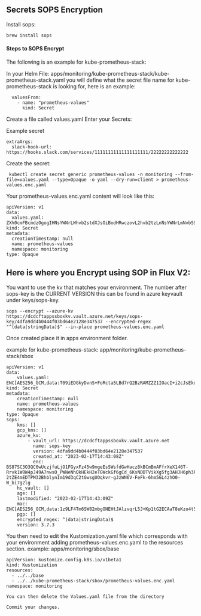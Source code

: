 ## Secrets SOPS Encryption

Install sops:
```
brew install sops
```

#### Steps to SOPS Encrypt

The following is an example for kube-prometheus-stack:

In your Helm File: apps/monitoring/kube-prometheus-stack/kube-prometheus-stack.yaml
you will define what the secret file name for kube-prometheus-stack is looking for, here is an example:
```
  valuesFrom:
    - name: "prometheus-values"
      kind: Secret
```

Create a file called values.yaml
  Enter your Secrets:

Example secret
```
extraArgs:
  slack-hook-url: https://hooks.slack.com/services/11111111111111111111/22222222222222
```

Create the secret:
```
 kubectl create secret generic prometheus-values -n monitoring --from-file=values.yaml --type=Opaque -o yaml --dry-run=client > prometheus-values.enc.yaml
```

Your prometheus-values.enc.yaml content will look like this:
```
apiVersion: v1
data:
  values.yaml: ZXh0cmFBcmdzOgogIHNsYWNrLWhvb2stdXJsOiBodHRwczovL2hvb2tzLnNsYWNrLmNvbS9zZXJ2aWNlcy8xMTExMTExMTExMTExMTExMTExMS8yMjIyMjIyMjIyMjIyMg==
kind: Secret
metadata:
  creationTimestamp: null
  name: prometheus-values
  namespace: monitoring
type: Opaque
```

## Here is where you Encrypt using SOP in Flux V2:

You want to use the kv that matches your environment.
The number after sops-key is the CURRENT VERSION this can be found in azure keyvault under keys/sops-key.
```
sops --encrypt --azure-kv https://dcdcftappssboxkv.vault.azure.net/keys/sops-key/4dfa9dd4b0444f03bd64e2128e347537 --encrypted-regex "^(data|stringData)$" --in-place prometheus-values.enc.yaml
```
Once created place it in apps environment folder.

example for kube-prometheus-stack: app/monitoring/kube-prometheus-stack/sbox
```
apiVersion: v1
data:
    values.yaml: ENC[AES256_GCM,data:T09iEDGkyDvnS+FoRcta5LBd7rQ2BzRAMZZZ1IOacI+i2cJsEkqLpXRdjeciULwCo8QW4ZR7mQAnba+XXOfHQWi7hgxMYIrEMxnvJfk62TmvkEA0TwQZ70Z8FA0ejdhWEgskyAUONdbX1iUW6iumozLW2ZLS/3KKVA7FM6GgrZ3d3yTO,iv:ylqBrVTTUJEnn4UVsqWUUOpzoHNUHBDdo71Ym22GahA=,tag:vUsDzdlpgnOhfYcqDsnsMg==,type:str]
kind: Secret
metadata:
    creationTimestamp: null
    name: prometheus-values
    namespace: monitoring
type: Opaque
sops:
    kms: []
    gcp_kms: []
    azure_kv:
        - vault_url: https://dcdcftappssboxkv.vault.azure.net
          name: sops-key
          version: 4dfa9dd4b0444f03bd64e2128e347537
          created_at: "2023-02-17T14:43:08Z"
          enc: BS87SC3O3QC6wUczjfuLjO1FGyxFz45w9mgeEsSWsfdGwHacz8kBCmBmAFfrXeX146T-Rrvk1W8W4pJ49A7nwsO_PWNeNhQkHEkH2eTGWckGf6gCd_6KsNDDTVikXg5fg3AHJH6ph3kByLE05QysAmvFPxKkLoM8E4kylxT2ieIcLB9ABsh1BcEXzUDeEHlUuTszXG6vp_AfF9qHBZGxQenPM9vxQywq3wX60ytBF4ej1mW7j_xRqGuIKZW_XQ7Q1623R5DCJ1p-2tZE4mEDTPM32BhblynIm19d3qC2tGwsgUOqkvr-gJzWN6V-FeFk-6hm5GL4zhO0-W_bi7g2lg
    hc_vault: []
    age: []
    lastmodified: "2023-02-17T14:43:09Z"
    mac: ENC[AES256_GCM,data:1z9LF4Tm6SW82mbgONEHtJAlzvqrL5J+Kp1tG2ECAaT8eKzo4t5qRCjRKNT9nojPgHedyas6rL8NnqsnQXrtT4PLVDnHOn5Y1j3dw4l9ilMGhpRRtkn4upptaVH+T3p+IPhCDCd829O0EskO2wWBln6sv19HuQsOHnSfQSRxFw0=,iv:So68LTzJK72jE5Wk1S7jxaJtug9rjEp8kEQpEumzqUY=,tag:K5dQtAX3im8BFahWm/ppQw==,type:str]
    pgp: []
    encrypted_regex: ^(data|stringData)$
    version: 3.7.3
```
You then need to edit the Kustomization.yaml file which corresponds with your environment adding prometheus-values.enc.yaml to the resources section.
example: apps/monitoring/sbox/base
```
apiVersion: kustomize.config.k8s.io/v1beta1
kind: Kustomization
resources:
  - ../../base
  - ../../kube-prometheus-stack/sbox/prometheus-values.enc.yaml
namespace: monitoring

You can then delete the Values.yaml file from the directory

Commit your changes.